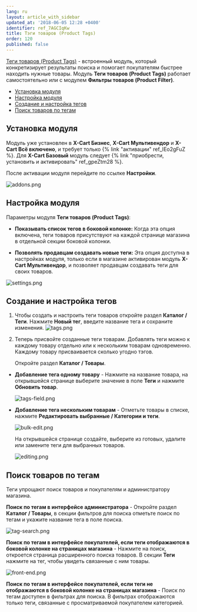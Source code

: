 ```yaml
---
lang: ru
layout: article_with_sidebar
updated_at: '2018-06-05 12:28 +0400'
identifier: ref_7AGCIqKw
title: Тэги товаров (Product Tags)
order: 120
published: false
---
```

[Теги товаров (Product Tags)](https://market.x-cart.com/addons/product-tags.html "Product Tags") - встроенный модуль, который конкретизирует результаты поиска и помогает покупателям быстрее находить нужные товары. Модуль **Теги товаров (Product Tags)** работает самостоятельно или с модулем **Фильтры товаров (Product Filter)**. 

*   [Установка модуля](#установка-модуля)
*   [Настройка модуля](#настройка-модуля)
*   [Создание и настройка тегов](#создание-и-настройка-тегов)
*   [Поиск товаров по тегам](#поиск-товаров-по-тегам)

## Установка модуля

Модуль уже установлен в **X-Cart Бизнес**, **X-Cart Мультивендор** и **X-Cart Всё включено**, и требует только {% link "активации" ref_IEo2gFuZ %}. Для **X-Cart Базовый** модуль следует {% link "приобрести, установить и активировать" ref_gpeZtm28 %}. 

После активации модуля перейдите по ссылке **Настройки**.

![addons.png]({{site.baseurl}}/attachments/ref_6nFoxYf1/addons.png)

## Настройка модуля

Параметры модуля **Теги товаров (Product Tags)**:

 - **Показывать список тегов в боковой колонке:** Когда эта опция включена, теги товаров присутствуют на каждой странице магазина в отдельной секции боковой колонки.

 - **Позволять продавцам создавать новые теги:** Эта опция доступна в настройках модуля, только если в магазине активирован модуль **X-Cart Мультивендор**, и позволяет продавцам создавать теги для своих товаров. 

![settings.png]({{site.baseurl}}/attachments/ref_6nFoxYf1/settings.png)

## Создание и настройка тегов

1. Чтобы создать и настроить теги товаров откройте раздел **Каталог / Теги**.
Нажмите **Новый тег**, введите название тега и сохраните изменения.
![tags.png]({{site.baseurl}}/attachments/ref_6nFoxYf1/tags.png)
2. Теперь присвойте созданные теги товарам. Добавлять теги можно к каждому товару отдельно или к нескольким товарам одновременно. Каждому товару присваивается сколько угодно тэгов.

    Откройте раздел **Каталог / Товары**.

* **Добавление тега одному товару** - Нажмите на название товара, на открывшейся странице выберите значение в поле **Теги** и нажмите **Обновить товар**. 
  
  ![tags-field.png]({{site.baseurl}}/attachments/ref_6nFoxYf1/tags-field.png)
  
* **Добавление тега нескольким товарам** - Отметьте товары в списке, нажмите **Редактировать выбранные / Категории и теги**. 
  
  ![bulk-edit.png]({{site.baseurl}}/attachments/ref_6nFoxYf1/bulk-edit.png)
   
  На открывшейся странице создайте, выберите из готовых, удалите или замените теги для выбранных товаров.

  ![editing.png]({{site.baseurl}}/attachments/ref_6nFoxYf1/editing.png)
  
## Поиск товаров по тегам
  
Теги упрощают поиск товаров и покупателям и администратору магазина.

**Поиск по тегам в интерфейсе администратора** - Откройте раздел **Каталог / Товары**, в секции фильтров для поиска отметьте поиск по тегам и укажите название тега в поле поиска.

![tag-search.png]({{site.baseurl}}/attachments/ref_6nFoxYf1/tag-search.png)

**Поиск по тегам в интерфейсе покупателей, если теги отображаются в боковой колонке на страницах магазина** - Нажмите на поиск, откроется страница расширенного поиска товаров. В секции **Теги** нажмите на тег, чтобы увидеть связанные с ним товары.

![front-end.png]({{site.baseurl}}/attachments/ref_6nFoxYf1/front-end.png)

**Поиск по тегам в интерфейсе покупателей, если теги не отображаются в боковой колонке на страницах магазина** - Поиск по тегам доступен в фильтрах для поиска. В фильтрах отображаются только теги, связанные с просматриваемой покупателем категорией.
